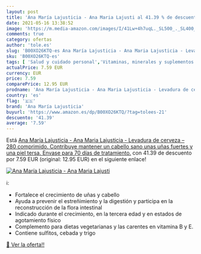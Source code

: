 ```yaml
---
layout: post
title: 'Ana María Lajusticia - Ana Maria Lajusti al 41.39 % de descuento'
date: 2021-05-16 13:38:52
image: 'https://m.media-amazon.com/images/I/41Lw+4h7uqL._SL500_._SL400_.jpg'
comments: true
category: ofertas
author: 'tole.es'
slug: 'B00XO26KTQ-es Ana María Lajusticia - Ana Maria Lajusticia - Levadura de...'
sku: 'B00XO26KTQ-es'
tags: [ 'Salud y cuidado personal','Vitaminas, minerales y suplementos en medicamentos, remedios y suplementos dietéticos','ana maría lajusticia','cerveza','levadura', ]
actualPrice: 7.59 EUR
currency: EUR
price: 7.59
comparePrice: 12.95 EUR
prodname: 'Ana María Lajusticia - Ana Maria Lajusticia - Levadura de cerveza – 280 comprimido. Contribuye mantener un cabello sano  unas uñas fuertes y una piel tersa. Envase para 70 días de tratamiento.'
country: 'es'
flag: '🇪🇸'
brand: 'Ana María Lajusticia'
buyurl: 'https://www.amazon.es/dp/B00XO26KTQ/?tag=tolees-21'
descuento: '41.39'
average: '7.59'
---
```


Está [Ana María Lajusticia - Ana Maria Lajusticia - Levadura de cerveza – 280 comprimido. Contribuye mantener un cabello sano  unas uñas fuertes y una piel tersa. Envase para 70 días de tratamiento.](https://www.amazon.es/dp/B00XO26KTQ/?tag=tolees-21) con 41.39 de descuento por 7.59 EUR (original: 12.95 EUR) en el siguiente enlace!

[![Ana María Lajusticia - Ana Maria Lajusti](https://m.media-amazon.com/images/I/41Lw+4h7uqL._SL500_._SL400_.jpg)](https://www.amazon.es/dp/B00XO26KTQ/?tag=tolees-21)

ℹ️:

- Fortalece el crecimiento de uñas y cabello
- Ayuda a prevenir el estreñimiento y la digestión y participa en la reconstrucción de la flora intestinal
- Indicado durante el crecimiento, en la tercera edad y en estados de agotamiento físico
- Complemento para dietas vegetarianas y las carentes en vitamina B y E.
- Contiene sulfitos, cebada y trigo

[🛒 Ver la oferta!!](https://www.amazon.es/dp/B00XO26KTQ/?tag=tolees-21)
